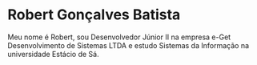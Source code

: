 # Robert Gonçalves Batista

Meu nome é Robert, sou Desenvolvedor Júnior II na empresa e-Get Desenvolvimento de Sistemas LTDA e estudo Sistemas da Informação na universidade Estácio de Sá.
